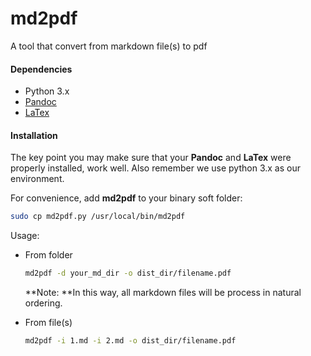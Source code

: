 # md2pdf
A tool that convert from markdown file(s) to pdf

#### Dependencies

* Python 3.x
* [Pandoc](https://github.com/jgm/pandoc)
* [LaTex](https://www.latex-project.org)

#### Installation

The key point you may make sure that your **Pandoc** and **LaTex** were properly installed, work well. Also remember we use python 3.x as our environment.

For convenience, add **md2pdf** to your binary soft folder:

```bash
sudo cp md2pdf.py /usr/local/bin/md2pdf
```

Usage:

* From folder

  ```bash
  md2pdf -d your_md_dir -o dist_dir/filename.pdf
  ```
  **Note: **In this way, all markdown files will be process in natural ordering.

* From file(s)

  ```bash
  md2pdf -i 1.md -i 2.md -o dist_dir/filename.pdf
  ```

  

